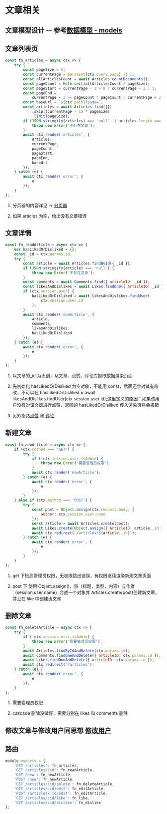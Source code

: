 # 文章相关

## 文章模型设计 -- 参考[数据模型 - models](https://github.com/AaronKwong929/blog-2.0/blob/master/DOCS/database.md/#文章模型)

## 文章列表页

```javascript
const fn_articles = async ctx => {
    try {
        const pageSize = 5;
        const currentPage = parseInt(ctx.query.page) || 1;
        const allArticlesCount = await Articles.countDocuments();
        const pageCount = Math.ceil(allArticlesCount / pageSize);
        const pageStart = currentPage - 2 > 0 ? currentPage - 2 : 1;
        const pageEnd =
            currentPage + 2 >= pageCount ? pageCount : currentPage + 2;
        const baseUrl = `${ctx.path}?page=`;
        const articles = await Articles.find({})
            .skip((currentPage - 1) * pageSize)
            .limit(pageSize);
        if (JSON.stringify(articles) === 'null' || articles.length === 0) {
            throw new Error('不存在文章');
        }
        await ctx.render('articles', {
            articles,
            currentPage,
            pageCount,
            pageStart,
            pageEnd,
            baseUrl
        });
    } catch (e) {
        await ctx.render('error', {
            e
        });
    }
};
```

1. 分页器的内容详见 -> [分页器]()

2. 如果 articles 为空，给出没有文章错误

## 文章详情

```javascript
const fn_readArticle = async ctx => {
    var hasLikedOrDisliked = {};
    const _id = ctx.params.id;
    try {
        const article = await Articles.findById({ _id });
        if (JSON.stringify(article) === 'null') {
            throw new Error('不存在文章');
        }
        const comments = await Comments.find({ articleID: _id });
        const likesAndDislikes = await Likes.findOne({ ArticleID: _id });
        if (ctx.session.user) {
            hasLikedOrDisliked = await likesAndDislikes.findUser(
                ctx.session.user.id
            );
        }
        await ctx.render('oneArticle', {
            article,
            comments,
            likesAndDislikes,
            hasLikedOrDisliked
        });
    } catch (e) {
        await ctx.render('error', {
            e
        });
    }
};
```

1. 以文章的\_id 为识别，从文章、点赞、评论库抓取数据渲染页面

2. 先初始化 hasLikedOrDisliked 为空对象，不能用 const，后面还会对其有修改，不可以在 hasLikedOrDisliked = await likesAndDislikes.findUser(ctx.session.user.id);这里定义的原因：如果该用户没有对该文章进行点赞，返回的 hasLikedOrDisliked 传入渲染页将会报错

3. 另外指路[点赞](#) 和 [评论](#)

## 新建文章

```javascript
const fn_newArticle = async ctx => {
    if (ctx.method === 'GET') {
        try {
            if (!ctx.session.user.isAdmin) {
                throw new Error('需要管理员权限');
            }
            await ctx.render('newArticle');
        } catch (e) {
            await ctx.render('error', {
                e
            });
        }
    } else if (ctx.method === 'POST') {
        try {
            const post = Object.assign(ctx.request.body, {
                author: ctx.session.user.name
            });
            const article = await Articles.create(post);
            await Likes.create(Object.assign({ ArticleID: article._id }));
            await ctx.redirect(`/articles/${article._id}`);
        } catch (e) {
            await ctx.render('error', {
                e
            });
        }
    }
};
```

1. get 下检测管理员权限，无权限跳出错误，有权限继续渲染新建文章页面

2. post 下 使用 Object.assign()，将（标题，类型，内容）与作者（session.user.name）合成一个对象并 Articles.create(post)创建新文章，并且在 like 中创建该文章

## 删除文章

```javascript
const fn_deleteArticle = async ctx => {
    try {
        if (!ctx.session.user.isAdmin) {
            throw new Error('需要管理员权限');
        }
        await Articles.findByIdAndDelete(ctx.params.id);
        await Comments.findOneAndDelete({ articleID: ctx.params.id });
        await Likes.findOneAndDelete({ articleID: ctx.params.id });
        await ctx.redirect('/articles');
    } catch (e) {
        await ctx.render('error', {
            e
        });
    }
};
```

1. 需要管理员权限

2. cascade 删除没做好，需要分别在 likes 和 comments 删除

## 修改文章与修改用户同思想 [修改用户](https://github.com/AaronKwong929/blog-2.0/blob/master/DOCS/user.md/#修改个人信息)

## 路由

```javascript
module.exports = {
    'GET /articles': fn_articles,
    'GET /articles/:id': fn_readArticle,
    'GET /new': fn_newArticle,
    'POST /new': fn_newArticle,
    'GET /articles/:id/delete': fn_deleteArticle,
    'GET /articles/:id/edit': fn_editArticle,
    'POST /articles/:id/edit': fn_editArticle,
    'GET /articles/:id/like': fn_like,
    'GET /articles/:id/dislike': fn_dislike
};
```
